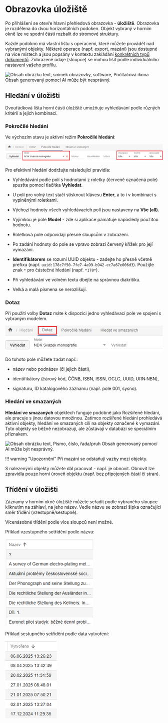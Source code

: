 # Obrazovka úložiště 

Po přihlášení se otevře hlavní přehledová obrazovka - **úložiště**.
Obrazovka je rozdělena do dvou horizontálních podoken. Objekt vybraný v
horním okně lze ve spodní části rozbalit do stromové struktury.

Každé podokno má vlastní lištu s operacemi, které můžete provádět nad
vybranými objekty. Některé operace (např. export, mazání) jsou dostupné
na více místech a jsou popsány v kontextu zakládání [konkrétních typů
dokumentů](../jak_zpracovat_dokument/typy_dokumentu.md).
Zobrazené údaje (sloupce) se mohou lišit podle individuálního nastavení
[vašeho profilu](../zakladni_prehled/07_profil.md).

![Obsah obrázku text, snímek obrazovky, software, Počítačová ikona Obsah
generovaný pomocí AI může být
nesprávný.](./media/02_uloziste/image1.png)

## Hledání v úložišti

Dvouřádková lišta horní části úložiště umožňuje vyhledávání podle
různých kritérií a jejich kombinací.

### Pokročilé hledání

Ve výchozím stavu je aktivní režim **Pokročilé hledání**:

![](./media/02_uloziste/image2.png)

Pro efektivní hledání dodržujte následující pravidla:

- Vyhledávání podle polí s hodnotami z roletky (červeně označená pole)
  spusťte pomocí tlačítka **Vyhledat**.

- U polí pro volný text stačí stisknout klávesu **Enter**, a to i v
  kombinaci s vyplněnými roletkami.

- Výchozí hodnoty všech vyhledávacích polí jsou nastaveny na **Vše
  (all)**.

- Výjimkou je pole **Model** - zde si aplikace pamatuje naposledy
  použitou hodnotu.

- Roletková pole odpovídají přesně sloupcům v zobrazení.

- Po zadání hodnoty do pole se vpravo zobrazí červený křížek pro její
  vymazání.

- **Identifikátorem** se rozumí UUID objektu - zadejte ho přesně včetně
  prefixu (např. `uuid:178c7f50-7fe7-4a99-b942-ec7a67e006d3`). Použijte
  znak `*` pro částečné hledání (např. `*178*`).

- Při vyhledávání ve volném textu dbejte na správnou diakritiku.

- Velká a malá písmena se nerozlišují.

### Dotaz

Při použití volby **Dotaz** máte k dispozici jedno vyhledávací pole ve
spojení s vybraným modelem.

![](./media/02_uloziste/image4.png)

Do tohoto pole můžete zadat např.:

- název nebo podnázev (či jejich části),

- identifikátory (čárový kód, ČČNB, ISBN, ISSN, OCLC, UUID, URN:NBN),

- signaturu, ID katalogového záznamu (např. pole 001, sysno).

### Hledání ve smazaných

**Hledání ve smazaných** objektech funguje podobně jako Rozšířené
hledání, ale pracuje s jinou datovou množinou. Zatímco rozšířené hledání
prohledává aktivní objekty, hledání ve smazaných cílí na objekty
označené k vymazání. Tyto objekty se běžně nezobrazují, ale zůstávají v
databázi se speciálním příznakem.

![Obsah obrázku text, Písmo, číslo, řada/pruh Obsah generovaný pomocí AI
může být
nesprávný.](./media/02_uloziste/image3.png)

!!! warning "Upozornění" 
    Při mazání se odstaňují vazby mezi objekty.

S nalezenými objekty můžete dál pracovat - např. je obnovit. Obnovit
lze zpravidla pouze horní úroveň objektu (např. bez připojených částí či
stran).

## Třídění v úložišti

Záznamy v horním okně úložiště můžete seřadit podle vybraného sloupce
kliknutím na záhlaví, na jeho název. Vedle názvu se zobrazí šipka
označující směr třídění (vzestupně/sestupně).

Vícenásobné třídění podle více sloupců není možné.

Příklad vzestupného setřídění podle názvu:

![](./media/02_uloziste/image5.png)

Příklad sestupného setřídění podle data vytvoření:

![](./media/02_uloziste/image6.png)
